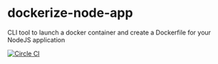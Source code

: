 # dockerize-node-app
CLI tool to launch a docker container and create a Dockerfile for your NodeJS application

[![Circle CI](https://circleci.com/gh/brainsiq/dockerize-node-app/tree/master.svg?style=svg&circle-token=a639b747f151247d6b8f99bda7b49dc4c337210d)](https://circleci.com/gh/brainsiq/dockerize-node-app/tree/master)
